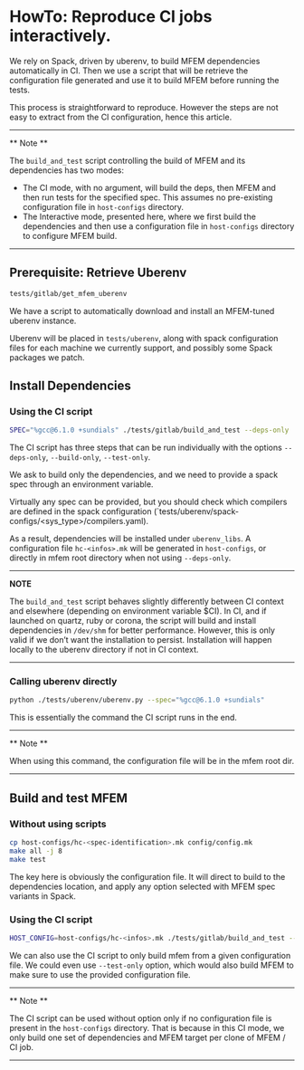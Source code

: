 # HowTo: Reproduce CI jobs interactively.

We rely on Spack, driven by uberenv, to build MFEM dependencies automatically
in CI. Then we use a script that will be retrieve the configuration file
generated and use it to build MFEM before running the tests.

This process is straightforward to reproduce. However the steps are not easy
to extract from the CI configuration, hence this article.

---
** Note **

The `build_and_test` script controlling the build of MFEM and its dependencies
has two modes:
- The CI mode, with no argument, will build the deps, then MFEM and then run
  tests for the specified spec. This assumes no pre-existing configuration file
  in `host-configs` directory.
- The Interactive mode, presented here, where we first build the dependencies
  and then use a configuration file in `host-configs` directory to configure
  MFEM build.

---

## Prerequisite: Retrieve Uberenv

```bash
tests/gitlab/get_mfem_uberenv
```

We have a script to automatically download and install an MFEM-tuned uberenv
instance.

Uberenv will be placed in `tests/uberenv`, along with spack configuration files
for each machine we currently support, and possibly some Spack packages we
patch.


## Install Dependencies

### Using the CI script

```bash
SPEC="%gcc@6.1.0 +sundials" ./tests/gitlab/build_and_test --deps-only
```

The CI script has three steps that can be run individually with the options
`--deps-only`, `--build-only`, `--test-only`.

We ask to build only the dependencies, and we need to provide a spack spec
through an environment variable.

Virtually any spec can be provided, but you should check which compilers are
defined in the spack configuration
(`tests/uberenv/spack-configs/<sys_type>/compilers.yaml).

As a result, dependencies will be installed under `uberenv_libs`.
A configuration file `hc-<infos>.mk` will be generated in `host-configs`, or
directly in mfem root directory when not using `--deps-only`.

---
**NOTE**

The `build_and_test` script behaves slightly differently between CI context and
elsewhere (depending on environment variable $CI). In CI, and if launched on
quartz, ruby or corona, the script will build and install dependencies in
`/dev/shm` for better performance. However, this is only valid if we don’t want
the installation to persist. Installation will happen locally to the uberenv
directory if not in CI context.

---

### Calling uberenv directly

```bash
python ./tests/uberenv/uberenv.py --spec="%gcc@6.1.0 +sundials"
```

This is essentially the command the CI script runs in the end.

---
** Note **

When using this command, the configuration file will be in the mfem root dir.

---

## Build and test MFEM

### Without using scripts

```bash
cp host-configs/hc-<spec-identification>.mk config/config.mk
make all -j 8
make test
```

The key here is obviously the configuration file. It will direct to build to
the dependencies location, and apply any option selected with MFEM spec
variants in Spack.

### Using the CI script

```bash
HOST_CONFIG=host-configs/hc-<infos>.mk ./tests/gitlab/build_and_test --build-only
```

We can also use the CI script to only build mfem from a given configuration
file. We could even use `--test-only` option, which would also build MFEM to
make sure to use the provided configuration file.

---
** Note **

The CI script can be used without option only if no configuration file is
present in the `host-configs` directory. That is because in this CI mode, we
only build one set of dependencies and MFEM target per clone of MFEM / CI job.

---

